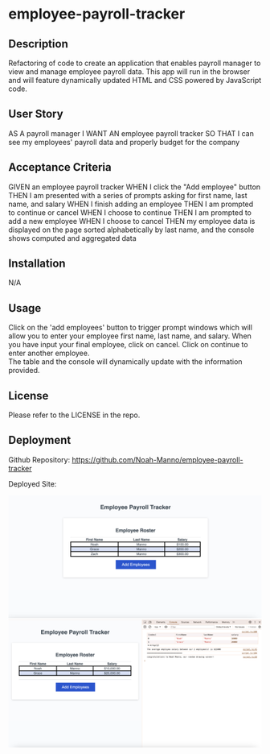 # employee-payroll-tracker

## Description
Refactoring of code to create an application that enables payroll manager to view and manage employee payroll data. This app will run in the browser and will feature dynamically updated HTML and CSS powered by JavaScript code.

## User Story

AS A payroll manager
I WANT AN employee payroll tracker
SO THAT I can see my employees' payroll data and properly budget for the company

## Acceptance Criteria

GIVEN an employee payroll tracker
WHEN I click the "Add employee" button
THEN I am presented with a series of prompts asking for first name, last name, and salary
WHEN I finish adding an employee
THEN I am prompted to continue or cancel
WHEN I choose to continue
THEN I am prompted to add a new employee
WHEN I choose to cancel
THEN my employee data is displayed on the page sorted alphabetically by last name, and the console shows computed and aggregated data


## Installation

N/A

## Usage

Click on the 'add employees' button to trigger prompt windows which will allow you to enter your employee first name, last name, and salary.
When you have input your final employee, click on cancel. Click on continue to enter another employee.  
The table and the console will dynamically update with the information provided. 

## License

Please refer to the LICENSE in the repo. 

## Deployment 

Github Repository: https://github.com/Noah-Manno/employee-payroll-tracker

Deployed Site: 

![site screenshot](/Assets/Images/Screenshot%202024-03-14%20at%2010.42.39%20AM.png)
![site screenshot](/Assets/Images/Screenshot%202024-03-14%20at%2010.46.54%20AM.png)